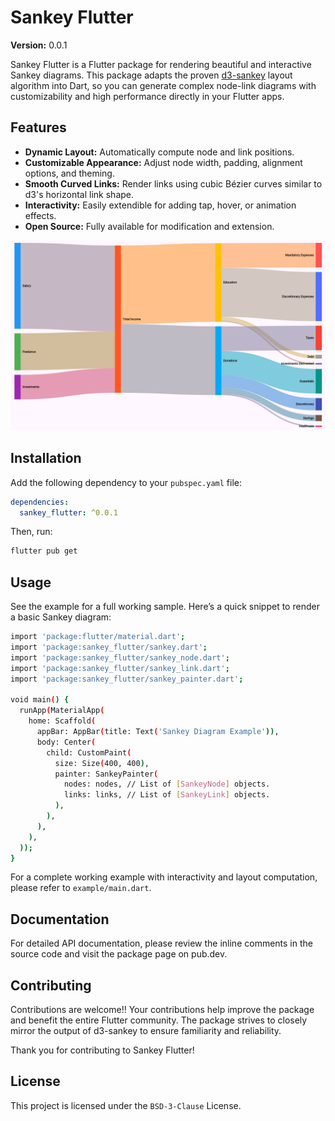 # Sankey Flutter

**Version:** 0.0.1

Sankey Flutter is a Flutter package for rendering beautiful and interactive Sankey diagrams. This package adapts the proven [d3-sankey](https://github.com/d3/d3-sankey) layout algorithm into Dart, so you can generate complex node-link diagrams with customizability and high performance directly in your Flutter apps.

## Features

- **Dynamic Layout:** Automatically compute node and link positions.
- **Customizable Appearance:** Adjust node width, padding, alignment options, and theming.
- **Smooth Curved Links:** Render links using cubic Bézier curves similar to d3's horizontal link shape.
- **Interactivity:** Easily extendible for adding tap, hover, or animation effects.
- **Open Source:** Fully available for modification and extension.

![Sankey Diagram Example](doc/sankey_example.png)

## Installation

Add the following dependency to your `pubspec.yaml` file:

```yaml
dependencies:
  sankey_flutter: ^0.0.1
```

Then, run:

```bash
flutter pub get
```

## Usage
See the example for a full working sample. Here’s a quick snippet to render a basic Sankey diagram:

```bash
import 'package:flutter/material.dart';
import 'package:sankey_flutter/sankey.dart';
import 'package:sankey_flutter/sankey_node.dart';
import 'package:sankey_flutter/sankey_link.dart';
import 'package:sankey_flutter/sankey_painter.dart';

void main() {
  runApp(MaterialApp(
    home: Scaffold(
      appBar: AppBar(title: Text('Sankey Diagram Example')),
      body: Center(
        child: CustomPaint(
          size: Size(400, 400),
          painter: SankeyPainter(
            nodes: nodes, // List of [SankeyNode] objects.
            links: links, // List of [SankeyLink] objects.
          ),
        ),
      ),
    ),
  ));
}
```

For a complete working example with interactivity and layout computation, please refer to `example/main.dart`.

## Documentation
For detailed API documentation, please review the inline comments in the source code and visit the package page on pub.dev.

## Contributing
Contributions are welcome!! Your contributions help improve the package and benefit the entire Flutter community. The package strives to closely mirror the output of d3-sankey to ensure familiarity and reliability.

Thank you for contributing to Sankey Flutter!

## License
This project is licensed under the `BSD-3-Clause` License.

